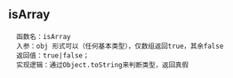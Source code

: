 ## isArray

```
  函数名：isArray
  入参：obj 形式可以（任何基本类型），仅数组返回true，其余false
  返回值：true|false；
  实现逻辑：通过Object.toString来判断类型，返回真假
```